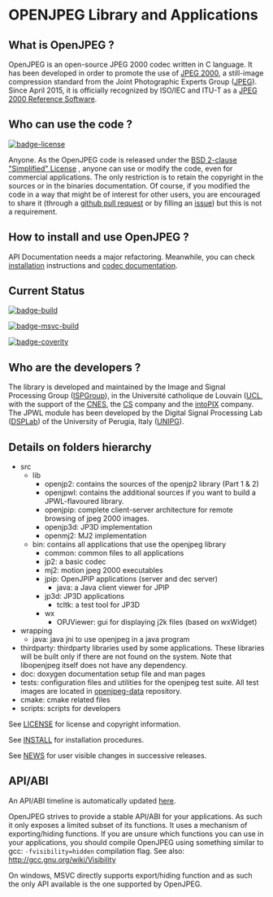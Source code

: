 # OPENJPEG Library and Applications

## What is OpenJPEG ?

OpenJPEG is an open-source JPEG 2000 codec written in C language. It has been developed in order to
promote the use of [JPEG 2000](http://www.jpeg.org/jpeg2000), a still-image compression standard
from the Joint Photographic Experts Group ([JPEG](http://www.jpeg.org)). Since April 2015, it is
officially recognized by ISO/IEC and ITU-T as
a [JPEG 2000 Reference Software](http://www.itu.int/rec/T-REC-T.804-201504-I!Amd2).

## Who can use the code ?

[![badge-license]][link-license]

Anyone. As the OpenJPEG code is released under the [BSD 2-clause "Simplified" License][link-license]
, anyone can use or modify the code, even for commercial applications. The only restriction is to
retain the copyright in the sources or in the binaries documentation. Of course, if you modified the
code in a way that might be of interest for other users, you are encouraged to share it (through
a [github pull request](https://github.com/uclouvain/openjpeg/pulls) or by filling
an [issue](https://github.com/uclouvain/openjpeg/issues)) but this is not a requirement.

## How to install and use OpenJPEG ?

API Documentation needs a major refactoring. Meanwhile, you can
check [installation](https://github.com/uclouvain/openjpeg/wiki/Installation) instructions
and [codec documentation](https://github.com/uclouvain/openjpeg/wiki/DocJ2KCodec).

## Current Status

[![badge-build]][link-build]

[![badge-msvc-build]][link-msvc-build]

[![badge-coverity]][link-coverity]

## Who are the developers ?

The library is developed and maintained by the Image and Signal Processing
Group ([ISPGroup](http://sites.uclouvain.be/ispgroup/)), in the Université catholique de
Louvain ([UCL](http://www.uclouvain.be/en-index.html), with the support of
the [CNES](https://cnes.fr/), the [CS](http://www.c-s.fr/) company and
the [intoPIX](http://www.intopix.com) company. The JPWL module has been developed by the Digital
Signal Processing Lab ([DSPLab](http://dsplab.diei.unipg.it/)) of the University of Perugia,
Italy ([UNIPG](http://www.unipg.it/)).

## Details on folders hierarchy

* src
    * lib
        * openjp2: contains the sources of the openjp2 library (Part 1 & 2)
        * openjpwl: contains the additional sources if you want to build a JPWL-flavoured library.
        * openjpip: complete client-server architecture for remote browsing of jpeg 2000 images.
        * openjp3d: JP3D implementation
        * openmj2: MJ2 implementation
    * bin: contains all applications that use the openjpeg library
        * common: common files to all applications
        * jp2: a basic codec
        * mj2: motion jpeg 2000 executables
        * jpip: OpenJPIP applications (server and dec server)
            * java: a Java client viewer for JPIP
        * jp3d: JP3D applications
            * tcltk: a test tool for JP3D
        * wx
            * OPJViewer: gui for displaying j2k files (based on wxWidget)
* wrapping
    * java: java jni to use openjpeg in a java program
* thirdparty: thirdparty libraries used by some applications. These libraries will be built only if
  there are not found on the system. Note that libopenjpeg itself does not have any dependency.
* doc: doxygen documentation setup file and man pages
* tests: configuration files and utilities for the openjpeg test suite. All test images are located
  in [openjpeg-data](https://github.com/uclouvain/openjpeg-data) repository.
* cmake: cmake related files
* scripts: scripts for developers

See [LICENSE][link-license] for license and copyright information.

See [INSTALL](https://github.com/uclouvain/openjpeg/blob/master/INSTALL.md) for installation
procedures.

See [NEWS](https://github.com/uclouvain/openjpeg/blob/master/NEWS.md) for user visible changes in
successive releases.

## API/ABI

An API/ABI timeline is automatically updated [here][link-api-timeline].

OpenJPEG strives to provide a stable API/ABI for your applications. As such it
only exposes a limited subset of its functions. It uses a mechanism of
exporting/hiding functions. If you are unsure which functions you can use in
your applications, you should compile OpenJPEG using something similar to gcc:
`-fvisibility=hidden` compilation flag.
See also: http://gcc.gnu.org/wiki/Visibility

On windows, MSVC directly supports export/hiding function and as such the only
API available is the one supported by OpenJPEG.

[comment-license]: https://img.shields.io/github/license/uclouvain/openjpeg.svg "https://img.shields.io/badge/license-BSD--2--Clause-blue.svg"

[badge-license]: https://img.shields.io/badge/license-BSD--2--Clause-blue.svg "BSD 2-clause \"Simplified\" License"

[link-license]: https://github.com/uclouvain/openjpeg/blob/master/LICENSE "BSD 2-clause \"Simplified\" License"

[badge-build]: https://travis-ci.org/uclouvain/openjpeg.svg?branch=master "Build Status"

[link-build]: https://travis-ci.org/uclouvain/openjpeg "Build Status"

[badge-msvc-build]: https://ci.appveyor.com/api/projects/status/github/uclouvain/openjpeg?branch=master&svg=true "Windows Build Status"

[link-msvc-build]: https://ci.appveyor.com/project/detonin/openjpeg/branch/master "Windows Build Status"

[badge-coverity]: https://scan.coverity.com/projects/6383/badge.svg "Coverity Scan Build Status"

[link-coverity]: https://scan.coverity.com/projects/uclouvain-openjpeg "Coverity Scan Build Status"

[link-api-timeline]: http://www.openjpeg.org/abi-check/timeline/openjpeg "OpenJPEG API/ABI timeline"
